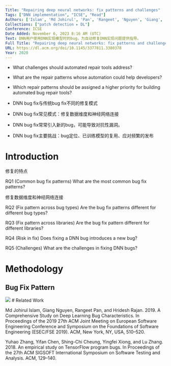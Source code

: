 ```yaml
---
Title: "Repairing deep neural networks: fix patterns and challenges"
Tags: ["DNN implementation", "ICSE", "Read"]
Authors: ['Islam', 'Md Johirul', 'Pan', 'Rangeet', 'Nguyen', 'Giang', 'Rajan', 'Hridesh']
Collections: ["patch detection ▸ DL"]
Conference: ICSE
Date Added: November 6, 2023 8:16 AM (UTC)
Text: DNN用户使用DNN实现模型时的bug，为自动修复DNN实现问题提供指导。
Full Title: "Repairing deep neural networks: fix patterns and challenges"
URL: https://dl.acm.org/doi/10.1145/3377811.3380378
Year: 2020
---
```

- What challenges should automated repair tools address?
- What are the repair patterns whose automation could help developers?
- Which repair patterns should be assigned a higher priority for building automated bug repair tools?

- DNN bug fix与传统bug fix不同的修复模式
- DNN bug fix常见模式：修复数据维度和神经网络连接
- DNN bug fix常常引入新的bug，可能导致对抗性漏洞。
- DNN bug fix主要挑战：bug定位、已训练模型的复用、应对频繁的发布

# Introduction

修复的特点

RQ1 (Common bug fix patterns) What are the most common bug fix patterns? 

修复数据维度和神经网络连接

RQ2 (Fix pattern across bug types) Are the bug fix patterns different for different bug types? 

RQ3 (Fix pattern across libraries) Are the bug fix pattern different for different libraries? 

RQ4 (Risk in fix) Does fixing a DNN bug introduces a new bug? 

RQ5 (Challenges) What are the challenges in fixing DNN bugs?

# Methodology

## Bug Fix Pattern

<img src="/Repairing_deep_neural_networks_fix_patterns_and_ch/Untitled.png" className="img"/>
# Related Work

Md Johirul Islam, Giang Nguyen, Rangeet Pan, and Hridesh Rajan. 2019. A Comprehensive Study on Deep Learning Bug Characteristics. In Proceedings of the 2019 27th ACM Joint Meeting on European Software Engineering Conference and Symposium on the Foundations of Software Engineering (ESEC/FSE 2019). ACM, New York, NY, USA, 510–520.

Yuhao Zhang, Yifan Chen, Shing-Chi Cheung, Yingfei Xiong, and Lu Zhang. 2018. An empirical study on TensorFlow program bugs. In Proceedings of the 27th ACM SIGSOFT International Symposium on Software Testing and Analysis. ACM, 129–140.
